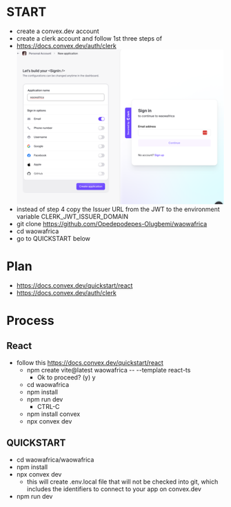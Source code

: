 # START
 - create a convex.dev account
 - create a clerk account and follow 1st three steps of 
  - https://docs.convex.dev/auth/clerk 
  ![image](img/new_clerk_app.png)
  - instead of step 4 copy the Issuer URL from the JWT to the environment variable CLERK_JWT_ISSUER_DOMAIN
 - git clone https://github.com/Opedepodepes-Olugbemi/waowafrica
 - cd waowafrica
 - go to QUICKSTART below

# Plan 
- https://docs.convex.dev/quickstart/react
- https://docs.convex.dev/auth/clerk

# Process

## React 
- follow this https://docs.convex.dev/quickstart/react
  - npm create vite@latest waowafrica -- --template react-ts
    - Ok to proceed? (y) y
  - cd waowafrica
  - npm install
  - npm run dev
    - CTRL-C
  - npm install convex
  - npx convex dev

## QUICKSTART
  - cd waowafrica/waowafrica
  - npm install
  - npx convex dev
    - this will create .env.local file that will not be checked into git, which includes the identifiers to connect to your app on convex.dev
  - npm run dev
        
